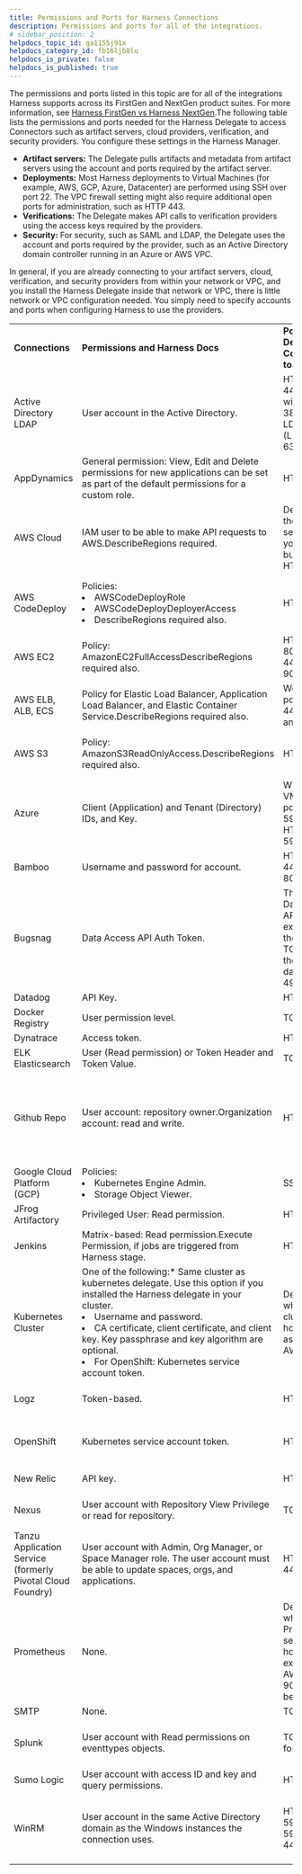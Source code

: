 ```yaml
---
title: Permissions and Ports for Harness Connections
description: Permissions and ports for all of the integrations.
# sidebar_position: 2
helpdocs_topic_id: ga1155j91x
helpdocs_category_id: fb16ljb8lu
helpdocs_is_private: false
helpdocs_is_published: true
---
```


The permissions and ports listed in this topic are for all of the integrations Harness supports across its FirstGen and NextGen product suites. For more information, see [Harness FirstGen vs Harness NextGen](../../getting-started/harness-first-gen-vs-harness-next-gen.md).The following table lists the permissions and ports needed for the Harness Delegate to access Connectors such as artifact servers, cloud providers, verification, and security providers. You configure these settings in the Harness Manager.

* **Artifact servers:** The Delegate pulls artifacts and metadata from artifact servers using the account and ports required by the artifact server.
* **Deployments:** Most Harness deployments to Virtual Machines (for example, AWS, GCP, Azure, Datacenter) are performed using SSH over port 22. The VPC firewall setting might also require additional open ports for administration, such as HTTP 443.
* **Verifications:** The Delegate makes API calls to verification providers using the access keys required by the providers.
* **Security:** For security, such as SAML and LDAP, the Delegate uses the account and ports required by the provider, such as an Active Directory domain controller running in an Azure or AWS VPC.

In general, if you are already connecting to your artifact servers, cloud, verification, and security providers from within your network or VPC, and you install the Harness Delegate inside that network or VPC, there is little network or VPC configuration needed. You simply need to specify accounts and ports when configuring Harness to use the providers.

| | | | |
| --- | --- | --- | --- |
| **Connections** | **Permissions and Harness Docs** | **Ports for Delegate Connections to Services** | **Provider References** |
| Active Directory LDAP | User account in the Active Directory. | HTTPS: 443.LDAP without SSL: 389.Secure LDAP (LDAPS): 636. |  [Users and Groups](https://docs.microsoft.com/en-us/windows/desktop/secauthz/users-and-groups) |
| AppDynamics | General permission: View, Edit and Delete permissions for new applications can be set as part of the default permissions for a custom role. | HTTP: 80 |  [General Permissions](https://docs.appdynamics.com/21.3/en/appdynamics-essentials/account-management/tenant-user-management/create-and-manage-custom-roles/application-permissions) |
| AWS Cloud | IAM user to be able to make API requests to AWS.DescribeRegions required. | Depends on the firewall settings of your VPC, but typically, HTTP: 443. | [Creating an IAM User in Your AWS Account](https://docs.aws.amazon.com/IAM/latest/UserGuide/id_users_create.html) |
| AWS CodeDeploy | Policies:<li> AWSCodeDeployRole</li><li> AWSCodeDeployDeployerAccess</li><li>DescribeRegions required also.</li>| HTTPS: 443. |  [AWS Managed (Predefined) Policies for AWS CodeDeploy](https://docs.aws.amazon.com/codedeploy/latest/userguide/auth-and-access-control-iam-identity-based-access-control.html#managed-policies) |
| AWS EC2 | Policy: AmazonEC2FullAccessDescribeRegions required also. | HTTP: 80.HTTP: 443.TCP: 9090. |  [Controlling Access to Amazon EC2 Resources](https://docs.aws.amazon.com/AWSEC2/latest/UserGuide/UsingIAM.html) |
| AWS ELB, ALB, ECS | Policy for Elastic Load Balancer, Application Load Balancer, and Elastic Container Service.DescribeRegions required also. | Well-known ports: 25, 80, 443, 465, and 587. | [Amazon ECS Service Scheduler IAM Role](https://docs.aws.amazon.com/AmazonECS/latest/developerguide/service_IAM_role.html) |
| AWS S3 | Policy: AmazonS3ReadOnlyAccess.DescribeRegions required also. | HTTP: 443. |  [Creating an IAM User in Your AWS Account](https://docs.aws.amazon.com/IAM/latest/UserGuide/id_users_create.html#id_users_create_console) |
| Azure | Client (Application) and Tenant (Directory) IDs, and Key. | Windows VMs (WinRM ports): HTTP: 5985, HTTPS: 5986. | [Get application ID and authentication key](https://docs.microsoft.com/en-us/azure/azure-resource-manager/resource-group-create-service-principal-portal#get-application-id-and-authentication-key) |
| Bamboo | Username and password for account. | HTTP: 443.TCP: 8085. |  [Bamboo permissions](https://confluence.atlassian.com/bamboo/bamboo-permissions-369296034.html) |
| Bugsnag | Data Access API Auth Token. | The Bugsnag Data Access API is exposed on the same TCP port as the dashboard, 49080. |  [Data Access API Authentication](https://bugsnagapiv2.docs.apiary.io/#introduction/authentication) |
| Datadog | API Key. | HTTPS: 443. | [Open Ports](https://docs.datadoghq.com/agent/network/?tab=agentv6#open-ports) |
| Docker Registry | User permission level. | TCP: 8083. |  [Permission levels](https://docs.docker.com/v17.09/datacenter/dtr/2.0/user-management/permission-levels/) |
| Dynatrace | Access token. | HTTPS: 443. |  [Access tokens](https://www.dynatrace.com/support/help/get-started/introduction/why-do-i-need-an-access-token-and-an-environment-id/#anchor-access-tokens) |
| ELK Elasticsearch | User (Read permission) or Token Header and Token Value. | TCP: 9200. |  [User authentication](https://www.elastic.co/guide/en/elastic-stack-overview/current/setting-up-authentication.html) |
| Github Repo | User account: repository owner.Organization account: read and write. | HTTP: 443. |  [Permission levels for a user account repository](https://help.github.com/articles/permission-levels-for-a-user-account-repository/) [Repository permission levels for an organization](https://help.github.com/articles/repository-permission-levels-for-an-organization/) |
| Google Cloud Platform (GCP) | Policies:<li> Kubernetes Engine Admin.</li><li>Storage Object Viewer.</li>| SSH: 22. | [Understanding Roles](https://cloud.google.com/iam/docs/understanding-roles?_ga=2.123080387.-954998919.1531518087#curated_roles) |
| JFrog Artifactory | Privileged User: Read permission. | HTTP: 443. |  [Managing Permissions](https://www.jfrog.com/confluence/display/RTF/Managing+Permissions) |
| Jenkins | Matrix-based: Read permission.Execute Permission, if jobs are triggered from Harness stage. | HTTPS: 443. |  [Matrix-based security](https://www.jenkins.io/doc/book/security/managing-security/) |
| Kubernetes Cluster | One of the following:* Same cluster as kubernetes delegate. Use this option if you installed the Harness delegate in your cluster. <li>Username and password.</li><li>CA certificate, client certificate, and client key. Key passphrase and key algorithm are optional.</li><li>For OpenShift: Kubernetes service account token.</li>| Depends where the cluster is hosted, such as GCP or AWS. |  [Authenticating](https://kubernetes.io/docs/reference/access-authn-authz/authentication/) |
| Logz | Token-based. | HTTPS: 443. |  [Announcing the Logz.io Search API](https://logz.io/blog/announcing-the-logz-io-search-api/) |
| OpenShift | Kubernetes service account token. | HTTPS: 443. |  [Enabling Service Account Authentication](https://docs.openshift.com/container-platform/3.6/dev_guide/service_accounts.html#enabling-service-account-authentication) |
| New Relic | API key. | HTTPS: 443. | [Access to REST API keys](https://docs.newrelic.com/docs/apis/getting-started/intro-apis/access-rest-api-keys) |
| Nexus | User account with Repository View Privilege or read for repository. | TCP: 8081. |  [Nexus Managing Security](https://help.sonatype.com/repomanager2/configuration/managing-security) |
| Tanzu Application Service (formerly Pivotal Cloud Foundry) | User account with Admin, Org Manager, or Space Manager role. The user account must be able to update spaces, orgs, and applications. | HTTP: 80 or 443. | [Orgs, Spaces, Roles, and Permissions](https://docs.pivotal.io/pivotalcf/2-2/concepts/roles.html#roles) |
| Prometheus | None. | Depends on where the Prometheus server is hosted. For example, on AWS, port 9090 might be required. |  [Configuration](https://prometheus.io/docs/prometheus/latest/configuration/configuration/) |
| SMTP | None. | TCP: 25. |  |
| Splunk | User account with Read permissions on eventtypes objects. | TCP: 8089 for API. | [Set permissions for objects in a Splunk app](http://dev.splunk.com/view/webframework-developapps/SP-CAAAE88) |
| Sumo Logic | User account with access ID and key and query permissions. | HTTPS: 443. |  [API Authentication](https://help.sumologic.com/APIs/General-API-Information/API-Authentication) |
| WinRM | User account in the same Active Directory domain as the Windows instances the connection uses. | HTTP: 5985.HTTPS: 5986 and 443.SSH: 22. |  [Installation and Configuration for Windows Remote Management](https://docs.microsoft.com/en-us/windows/desktop/winrm/installation-and-configuration-for-windows-remote-management) |

